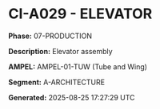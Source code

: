 # CI-A029 - ELEVATOR

**Phase:** 07-PRODUCTION

**Description:** Elevator assembly

**AMPEL:** AMPEL-01-TUW (Tube and Wing)

**Segment:** A-ARCHITECTURE

**Generated:** 2025-08-25 17:27:29 UTC

